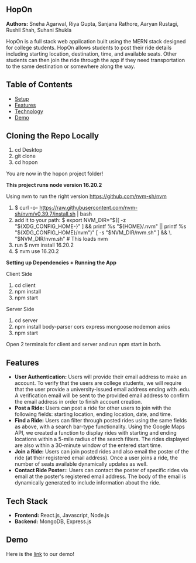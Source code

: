 ## HopOn
**Authors:** Sneha Agarwal, Riya Gupta, Sanjana Rathore, Aaryan Rustagi, Rushil Shah, Suhani Shukla

HopOn is a full stack web application built using the MERN stack designed for college students. HopOn allows students to post their ride details including starting location, destination, time, and available seats. Other students can then join the ride through the app if they need transportation to the same destination or somewhere along the way.

## Table of Contents
- [Setup](#cloning-the-repo-locally)
- [Features](#features)
- [Technology](#technology)
- [Demo](#demo)

## Cloning the Repo Locally
1. cd Desktop
2. git clone <url link>
3. cd hopon

You are now in the hopon project folder!

**This project runs node version 16.20.2**

Using nvm to run the right version https://github.com/nvm-sh/nvm
1. $ curl -o- https://raw.githubusercontent.com/nvm-sh/nvm/v0.39.7/install.sh | bash
2. add it to your path: $ export NVM_DIR="$([ -z "${XDG_CONFIG_HOME-}" ] && printf %s "${HOME}/.nvm" || printf %s "${XDG_CONFIG_HOME}/nvm")"
[ -s "$NVM_DIR/nvm.sh" ] && \. "$NVM_DIR/nvm.sh" # This loads nvm
3. run $ nvm install 16.20.2
4. $ nvm use 16.20.2 

**Setting up Dependencies + Running the App**

Client Side
1. cd client
2. npm install
3. npm start


Server Side
1. cd server
2. npm install body-parser cors express mongoose nodemon axios
3. npm start

Open 2 terminals for client and server and run npm start in both.

## Features
- **User Authentication:** Users will provide their email address to make an account. To verify that the users are college students, we will require that the user provide a university-issued email address ending with .edu. A verification email will be sent to the provided email address to confirm the email address in order to finish account creation.  
- **Post a Ride:** Users can post a ride for other users to join with the following fields: starting location, ending location, date, and time. 
- **Find a Ride:** Users can filter through posted rides using the same fields as above, with a search bar-type functionality. Using the Google Maps API, we created a function to display rides with starting and ending locations within a 5-mile radius of the search filters. The rides displayed are also within a 30-minute window of the entered start time. 
- **Join a Ride:** Users can join posted rides and also email the poster of the ride (at their registered email address). Once a user joins a ride, the number of seats available dynamically updates as well. 
- **Contact Ride Poster:**: Users can contact the poster of specific rides via email at the poster's registered email address. The body of the email is dynamically generated to include information about the ride. 

## Tech Stack
-  **Frontend:** React.js, Javascript, Node.js
-  **Backend:** MongoDB, Express.js

## Demo
Here is the [link](https://youtu.be/ZYFLZG8MmI8) to our demo!

